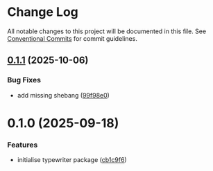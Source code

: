 # Change Log

All notable changes to this project will be documented in this file.
See [Conventional Commits](https://conventionalcommits.org) for commit guidelines.

## [0.1.1](https://github.com/lindorm-io/monorepo/compare/@lindorm/typewriter@0.1.0...@lindorm/typewriter@0.1.1) (2025-10-06)

### Bug Fixes

- add missing shebang ([99f98e0](https://github.com/lindorm-io/monorepo/commit/99f98e0fda7c997f240358a5ef180f2d2c04c00d))

# 0.1.0 (2025-09-18)

### Features

- initialise typewriter package ([cb1c9f6](https://github.com/lindorm-io/monorepo/commit/cb1c9f630685ad9843c2b515f85055acb71981e2))
